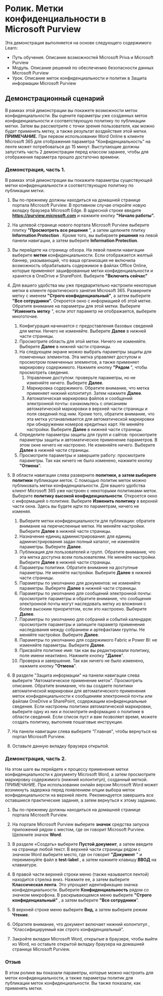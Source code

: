 <!---
---
Демонстрация: название: "Метки конфиденциальности в Microsoft Purview" Путь обучения/модуль/модуль: "Путь обучения: описание возможностей Microsoft Priva и Microsoft Purview; Модуль 2.Описание решений по обеспечению безопасности данных Microsoft Purview; Урок 4. Описание меток конфиденциальности и политик в Защита информации Microsoft Purview
---
--->

# Ролик. Метки конфиденциальности в Microsoft Purview

Эта демонстрация выполняется на основе следующего содержимого Learn:

- Путь обучения. Описание возможностей Microsoft Priva и Microsoft Purview
- Модуль. Описание решений по обеспечению безопасности данных Microsoft Purview
- Урок. Описание меток конфиденциальности и политик в Защита информации Microsoft Purview

## Демонстрационный сценарий

В рамках этой демонстрации вы покажете возможности меток конфиденциальности.  Вы оцените параметры уже созданных меток конфиденциальности и соответствующую политику по публикации метки.   Затем вы рассмотрите с точки зрения пользователя, как можно будет применять метку, а также результат воздействия этой метки.  **ПРИМЕЧАНИЕ.** При первом использовании Word Online в клиенте Microsoft 365 для отображения параметра "Конфиденциальность" на ленте может потребоваться до 15 минут.  Выступающие должны запустить часть 2 демонстрации перед классом заранее, чтобы для отображения параметра прошло достаточно времени.

### Демонстрация, часть 1.

В рамках этой демонстрации вы покажите параметры существующей метки конфиденциальности и соответствующую политику по публикации метки.

1. Вы по-прежнему должны находиться на домашней странице портала Microsoft Purview. В противном случае откройте новую вкладку браузера Microsoft Edge. В адресной строке введите **https://purview.microsoft.com** и нажмите кнопку **"Начало работы".**  

1. На целевой странице нового портала Microsoft Purview выберите плитку **"Просмотреть все решения** ", а затем щелкните плитку **Information Protection** . Кроме того, вы выбираете **решения** на левой панели навигации, а затем выберите **Information Protection**.

1. Вы перейдете на страницу обзора. На левой панели навигации выберите **метки** конфиденциальности. Если отображается желтый баннер, указывающий, что ваша организация не включила возможность обрабатывать содержимое в файлах Office Online, которые применяют зашифрованные метки конфиденциальности и хранятся в OneDrive и SharePoint.  Выберите **"Включить сейчас"**

1. Для вашего удобства мы уже предварительно настроили некоторые метки в клиенте практического занятия Microsoft 365. Разверните метку с именем **"Строго конфиденциальный"**, а затем выберите **"Все сотрудники".**  Откроется окно с информацией об этой метке.  Обратите внимание на параметры для этой метки.  Выберите **"Изменить метку** ", если этот параметр не отображается, выберите многоточие.
    1. Конфигурация начинается с предоставления базовых сведений для метки.  Ничего не изменяйте.  Выберите **Далее** в нижней части страницы.
    1. Просмотрите область для этой метки. Ничего не изменяйте.  Выберите **Далее** в нижней части страницы.
    1. На следующем экране можно выбрать параметры защиты для помеченных элементов. Эта метка управляет доступом и просмотром помеченных элементов, а также применяет маркировку содержимого.  Нажмите кнопку **"Рядом** ", чтобы просмотреть сведения.
        1. Управление доступом: проверьте параметры, но не изменяйте ничего.  Выберите **Далее**.
        1. Маркировка содержимого. Обратите внимание, что метка применяет нижний колонтитул.  Затем нажмите **Далее**.
        1. Автоматическая маркировка файлов и сообщений электронной почты: ознакомьтесь с описанием автоматической маркировки в верхней части страницы и поля сведений под ним.  Кроме того, обратите внимание, что эта метка устанавливается для автоматической маркировки при обнаружении номеров кредитных карт. Не меняйте настройки.  Выберите **Далее** в нижней части страницы.
    1. Определите параметры защиты для групп и сайтов: просмотрите параметры защиты и автоматическое применение параметров.  В этом окне ничего не настроено.  Не изменяйте ничего. Выберите **Далее** в нижней части страницы.
    1. Просмотрите параметры и завершите работу: просмотрите параметры.  Так как ничего не было изменено, нажмите кнопку **"Отмена**".

1. В области навигации слева разверните **политики, а затем выберите **политики**** публикации меток.  С помощью политик меток можно публиковать метки конфиденциальности.  Для вашего удобства клиент Microsoft 365 уже настроен с некоторыми политиками меток. Выберите **политику высокой конфиденциальности**.  Откроется окно с информацией о политике. Выберите **Изменить политику** в верхней части окна.  Здесь вы будете идти по параметрам, ничего не изменяя.
    1. Выберите метки конфиденциальности для публикации: обратите внимание на перечисленные метки.  Не меняйте настройки.  Выберите **Далее** в нижней части страницы.
    1. Назначение единиц администрирования: для единиц администрирования задан полный каталог, не изменяйте параметры. Выберите **Далее**.  
    1. Публикация для пользователей и групп. Обратите внимание, что эта метка доступна всем пользователям.  Не меняйте настройки.  Выберите **Далее** в нижней части страницы.
    1. Параметры политики. Обратите внимание на доступные параметры. Не меняйте настройки.  Выберите **Далее** в нижней части страницы.
    1. Параметры по умолчанию для документов: не изменяйте параметры.  Выберите **Далее** в нижней части страницы.
    1. Параметры по умолчанию для сообщений электронной почты: просмотрите параметры и обратите внимание, что сообщения электронной почты могут наследовать метку из вложения с более высоким приоритетом, если это настроено. Выберите **Далее**.
    1. Параметры по умолчанию для собраний и событий календаря: просмотрите параметры и запишите параметр применения наследования между собранием и артефактами группы. Не меняйте настройки.  Выберите **Далее**.
    1. Параметры по умолчанию для содержимого Fabric и Power BI: не изменяйте параметры.  Выберите **Далее**.
    1. Присвойте политике имя: так как вы редактировали политику, поле имени неактивно.  Нажмите кнопку **"Далее**".
    1. Проверка и завершение. Так как ничего не было изменено, нажмите кнопку **"Отмена**".

1. В разделе "Защита информации" на панели навигации слева выберите "Автоматическое применение меток". Просмотреть описание. Обратите внимание, что вы создаете политики автоматической маркировки для автоматического применения меток конфиденциальности к сообщениям электронной почты или файлам OneDrive и SharePoint, содержащим конфиденциальные сведения. Если настроены политики автоматической маркировки, выберите одну из них и посмотрите информацию о политике в области сведений.  Если список пуст и вам позволяет время, можете создать политику, выполнив пошаговые инструкции.

1. На панели навигации слева выберите "Главная", чтобы вернуться на портал Microsoft Purview.

1. Оставьте данную вкладку браузера открытой.

### Демонстрация, часть 2.

На этом шаге вы перейдете к процессу применения метки конфиденциальности к документу Microsoft Word, а затем просмотрите маркировку содержимого (нижний колонтитул), созданный меткой. ПРИМЕЧАНИЕ. При использовании онлайн версии Microsoft Word может возникнуть задержка перед появлением опции выбора меток конфиденциальности на верхней ленте.  Рекомендуется завершить все оставшиеся практические задания, а затем вернуться к этому заданию.

1. Вы по-прежнему должны находиться на домашней странице портала Microsoft Purview. 
1. На портале Microsoft Purview выберите **значок** средства запуска приложений рядом с местом, где он говорит Microsoft Purview. Щелкните значок **Word**.  

1. В разделе «Создать» выберите **Пустой документ**, а затем введите на странице любой текст.  В верхней части страницы рядом с значком Word выберите место, где он говорит **"Документ** " и переименуйте файл в **test-label** , а затем нажмите клавишу **ВВОД** на клавиатуре.

1. В правой части верхней строки меню (также называется лентой) находится стрелка вниз. Нажмите ее, а затем выберите **Классическая лента**.  Это упрощает идентификацию значка конфиденциальности. Выберите **Конфиденциальность** рядом со значком микрофона. В раскрывающемся меню выберите **"Строго конфиденциальный"** , а затем выберите **"Все сотрудники**".  

1. В верхней строке меню выберите **Вид**, а затем выберите режим **Чтение**.

1. Обратите внимание, что документ включает нижний колонтитул , "Классифицируемый как строго конфиденциальный".  

1. Закройте вкладки Microsoft Word, открытые в браузере, чтобы выйти из Word, но оставьте открытой вкладку браузера на домашней странице Microsoft Purview.

### Отзыв

В этом ролике вы показали параметры, которые можно настроить для меток конфиденциальности, а также параметры политик для публикации меток конфиденциальности. Вы также показали, как применять метки.
